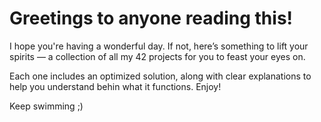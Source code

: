 # Greetings to anyone reading this!

I hope you're having a wonderful day. If not, here’s something to lift your spirits — a collection of all my 42 projects for you to feast your eyes on.

Each one includes an optimized solution, along with clear explanations to help you understand behin what it functions. Enjoy!

Keep swimming ;)

